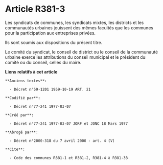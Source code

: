 # Article R381-3

Les syndicats de communes, les syndicats mixtes, les districts et les communautés urbaines jouissent des mêmes facultés que
les communes pour la participation aux entreprises privées.

Ils sont soumis aux dispositions du présent titre.

Le comité du syndicat, le conseil de district ou le conseil de la communauté urbaine exerce les attributions du conseil
municipal et le président du comité ou du conseil, celles du maire.

**Liens relatifs à cet article**

	**Anciens textes**:

	  - Décret n°59-1201 1959-10-19 ART. 21

	**Codifié par**:

	  - Décret n°77-241 1977-03-07

	**Créé par**:

	  - Décret n°77-241 1977-03-07 JORF et JONC 18 Mars 1977

	**Abrogé par**:

	  - Décret n°2000-318 du 7 avril 2000 - art. 4 (V)

	**Cite**:

	  - Code des communes R381-1 et R381-2, R381-4 à R381-33
